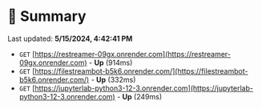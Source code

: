 # 📖 Summary
Last updated: **5/15/2024, 4:42:41 PM**

- `GET` [https://restreamer-09gx.onrender.com](https://restreamer-09gx.onrender.com) - **Up** (914ms)
- `GET` [https://filestreambot-b5k6.onrender.com/](https://filestreambot-b5k6.onrender.com/) - **Up** (332ms)
- `GET` [https://jupyterlab-python3-12-3.onrender.com](https://jupyterlab-python3-12-3.onrender.com) - **Up** (249ms)
